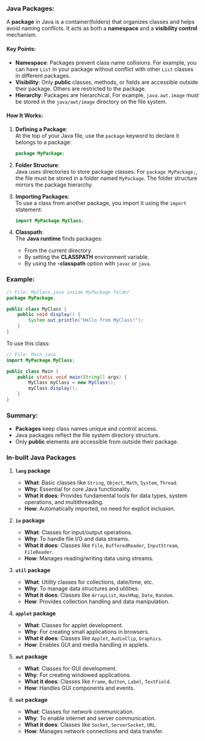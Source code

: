 ### Java Packages:

A **package** in Java is a container(folders) that organizes classes and helps avoid naming conflicts. It acts as both a **namespace** and a **visibility control** mechanism.

#### Key Points:
- **Namespace**: Packages prevent class name collisions. For example, you can have `List` in your package without conflict with other `List` classes in different packages.
- **Visibility**: Only **public** classes, methods, or fields are accessible outside their package. Others are restricted to the package.
- **Hierarchy**: Packages are hierarchical. For example, `java.awt.image` must be stored in the `java/awt/image` directory on the file system.

#### How It Works:
1. **Defining a Package**:  
   At the top of your Java file, use the `package` keyword to declare it belongs to a package:
   ```java
   package MyPackage;
   ```

2. **Folder Structure**:  
   Java uses directories to store package classes. For `package MyPackage;`, the file must be stored in a folder named `MyPackage`. The folder structure mirrors the package hierarchy.

3. **Importing Packages**:  
   To use a class from another package, you import it using the `import` statement:
   ```java
   import MyPackage.MyClass;
   ```

4. **Classpath**:  
   The **Java runtime** finds packages:
   - From the current directory.
   - By setting the **CLASSPATH** environment variable.
   - By using the **-classpath** option with `javac` or `java`.

### Example:
```java
// File: MyClass.java inside MyPackage folder
package MyPackage;

public class MyClass {
    public void display() {
        System.out.println("Hello from MyClass!");
    }
}
```

To use this class:
```java
// File: Main.java
import MyPackage.MyClass;

public class Main {
    public static void main(String[] args) {
        MyClass myClass = new MyClass();
        myClass.display();
    }
}
```

### Summary:
- **Packages** keep class names unique and control access.
- Java packages reflect the file system directory structure.
- Only **public** elements are accessible from outside their package.

### In-built Java Packages

1. **`lang` package**  
   - **What**: Basic classes like `String`, `Object`, `Math`, `System`, `Thread`.  
   - **Why**: Essential for core Java functionality.  
   - **What it does**: Provides fundamental tools for data types, system operations, and multithreading.  
   - **How**: Automatically imported, no need for explicit inclusion.

2. **`io` package**  
   - **What**: Classes for input/output operations.  
   - **Why**: To handle file I/O and data streams.  
   - **What it does**: Classes like `File`, `BufferedReader`, `InputStream`, `FileReader`.  
   - **How**: Manages reading/writing data using streams.

3. **`util` package**  
   - **What**: Utility classes for collections, date/time, etc.  
   - **Why**: To manage data structures and utilities.  
   - **What it does**: Classes like `ArrayList`, `HashMap`, `Date`, `Random`.  
   - **How**: Provides collection handling and data manipulation.

4. **`applet` package**  
   - **What**: Classes for applet development.  
   - **Why**: For creating small applications in browsers.  
   - **What it does**: Classes like `Applet`, `AudioClip`, `Graphics`.  
   - **How**: Enables GUI and media handling in applets.

5. **`awt` package**  
   - **What**: Classes for GUI development.  
   - **Why**: For creating windowed applications.  
   - **What it does**: Classes like `Frame`, `Button`, `Label`, `TextField`.  
   - **How**: Handles GUI components and events.

6. **`net` package**  
   - **What**: Classes for network communication.  
   - **Why**: To enable internet and server communication.  
   - **What it does**: Classes like `Socket`, `ServerSocket`, `URL`.  
   - **How**: Manages network connections and data transfer.